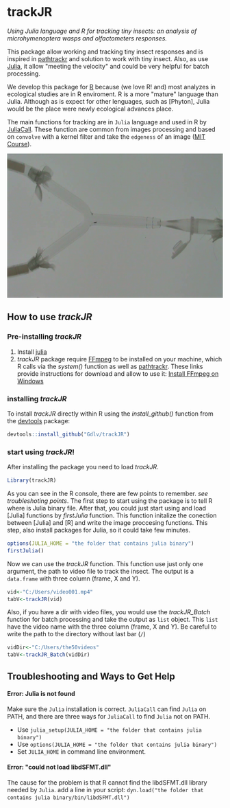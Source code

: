 # trackJR

*Using Julia language and R for tracking tiny insects: an analysis of microhymenoptera wasps and olfactometers responses.*

This package allow working and tracking tiny insect responses and is inspired in [pathtrackr](https://aharmer.github.io/pathtrackr/) and solution to work with tiny insect. Also, as use [Julia](https://julialang.org), it allow "meeting the velocity" and could be very helpful for batch processing.

We develop this package for [R](https://cran.r-project.org/) because (we love R! and) most analyzes in ecological studies are in R enviroment. R is a more "mature" language than Julia. Although as is expect for other lenguages, such as [Phyton], Julia would be the place were newly ecological advances place.

The main functions for tracking are in `Julia` language and used in R by [JuliaCall](https://cran.r-project.org/package=JuliaCall). These function are common from images processing and based on `convolve` with a kernel filter and take the `edgeness` of an image ([MIT Course](https://computationalthinking.mit.edu/Fall20/)).

![window](figs/00000212.png)

## How to use *trackJR*

### Pre-installing *trackJR*
1) Install [julia](https://julialang.org)
2) *trackJR* package require [FFmpeg](https://ffmpeg.org) to be installed on your machine, which R calls via the *system()* function as well as [pathtrackr](https://aharmer.github.io/pathtrackr/). These links provide instructions for download and allow to use it: [Install FFmpeg on Windows](http://www.wikihow.com/Install-FFmpeg-on-Windows)

### installing *trackJR*

To install *trackJR* directly within R using the *install\_github()* function from the [devtools](https://www.rstudio.com/products/rpackages/devtools/) package:

``` r
devtools::install_github("Gdlv/trackJR")
```
### start using *trackJR*!
After installing the package you need to load *trackJR*. 

``` r
Library(trackJR)
```
As you can see in the R console, there are few points to remember. *see troubleshoting points*.
The first step to start using the package is to tell R where is Julia binary file. After that, you could just start using and load [Julia] functions by *firstJulia* function. This function initalize the conection between [Julia] and [R] and write the image proccesing functions. This step, also install packages for Julia, so it could take few minutes. 
``` r
options(JULIA_HOME = "the folder that contains julia binary")
firstJulia()
```
Now we can use the *trackJR* function. This function use just only one argument, the path to video file to track the insect. The output is a `data.frame` with three column (frame, X and Y). 
``` r
vid<-"C:/Users/video001.mp4" 
tabV<-trackJR(vid)
```
Also, if you have a dir with video files, you would use the *trackJR_Batch* function for batch processing and take the output as `list` object. This `list` have the video name with the three column (frame, X and Y). Be careful to write the path to the directory without last bar (`/`)
``` r
vidDir<-"C:/Users/the50videos" 
tabV<-trackJR_Batch(vidDir)
```


## Troubleshooting and Ways to Get Help

#### Error: Julia is not found

Make sure the `Julia` installation is correct.
`JuliaCall` can find `Julia` on PATH,
and there are three ways for `JuliaCall` to find `Julia` not on PATH.

- Use `julia_setup(JULIA_HOME = "the folder that contains julia binary")`
- Use `options(JULIA_HOME = "the folder that contains julia binary")`
- Set `JULIA_HOME` in command line environment.

#### Error: "could not load libdSFMT.dll"
The cause for the problem is that R cannot find the libdSFMT.dll library needed by `Julia`.
add a line in your script:
`dyn.load("the folder that contains julia binary/bin/libdSFMT.dll")`
